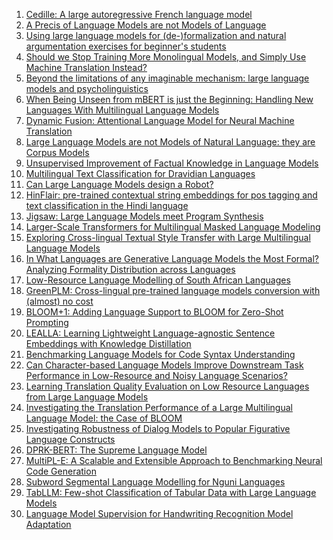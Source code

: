1. [Cedille: A large autoregressive French language model](http://arxiv.org/abs/2202.03371v1)
2. [A Precis of Language Models are not Models of Language](http://arxiv.org/abs/2205.07634v1)
3. [Using large language models for (de-)formalization and natural
  argumentation exercises for beginner's students](http://arxiv.org/abs/2304.06186v1)
4. [Should we Stop Training More Monolingual Models, and Simply Use Machine
  Translation Instead?](http://arxiv.org/abs/2104.10441v1)
5. [Beyond the limitations of any imaginable mechanism: large language
  models and psycholinguistics](http://arxiv.org/abs/2303.00077v1)
6. [When Being Unseen from mBERT is just the Beginning: Handling New
  Languages With Multilingual Language Models](http://arxiv.org/abs/2010.12858v2)
7. [Dynamic Fusion: Attentional Language Model for Neural Machine
  Translation](http://arxiv.org/abs/1909.04879v1)
8. [Large Language Models are not Models of Natural Language: they are
  Corpus Models](http://arxiv.org/abs/2112.07055v2)
9. [Unsupervised Improvement of Factual Knowledge in Language Models](http://arxiv.org/abs/2304.01597v1)
10. [Multilingual Text Classification for Dravidian Languages](http://arxiv.org/abs/2112.01705v1)
11. [Can Large Language Models design a Robot?](http://arxiv.org/abs/2303.15324v1)
12. [HinFlair: pre-trained contextual string embeddings for pos tagging and
  text classification in the Hindi language](http://arxiv.org/abs/2101.06949v1)
13. [Jigsaw: Large Language Models meet Program Synthesis](http://arxiv.org/abs/2112.02969v1)
14. [Larger-Scale Transformers for Multilingual Masked Language Modeling](http://arxiv.org/abs/2105.00572v1)
15. [Exploring Cross-lingual Textual Style Transfer with Large Multilingual
  Language Models](http://arxiv.org/abs/2206.02252v1)
16. [In What Languages are Generative Language Models the Most Formal?
  Analyzing Formality Distribution across Languages](http://arxiv.org/abs/2302.12299v1)
17. [Low-Resource Language Modelling of South African Languages](http://arxiv.org/abs/2104.00772v1)
18. [GreenPLM: Cross-lingual pre-trained language models conversion with
  (almost) no cost](http://arxiv.org/abs/2211.06993v2)
19. [BLOOM+1: Adding Language Support to BLOOM for Zero-Shot Prompting](http://arxiv.org/abs/2212.09535v1)
20. [LEALLA: Learning Lightweight Language-agnostic Sentence Embeddings with
  Knowledge Distillation](http://arxiv.org/abs/2302.08387v1)
21. [Benchmarking Language Models for Code Syntax Understanding](http://arxiv.org/abs/2210.14473v1)
22. [Can Character-based Language Models Improve Downstream Task Performance
  in Low-Resource and Noisy Language Scenarios?](http://arxiv.org/abs/2110.13658v1)
23. [Learning Translation Quality Evaluation on Low Resource Languages from
  Large Language Models](http://arxiv.org/abs/2302.03491v1)
24. [Investigating the Translation Performance of a Large Multilingual
  Language Model: the Case of BLOOM](http://arxiv.org/abs/2303.01911v1)
25. [Investigating Robustness of Dialog Models to Popular Figurative Language
  Constructs](http://arxiv.org/abs/2110.00687v1)
26. [DPRK-BERT: The Supreme Language Model](http://arxiv.org/abs/2112.00567v1)
27. [MultiPL-E: A Scalable and Extensible Approach to Benchmarking Neural
  Code Generation](http://arxiv.org/abs/2208.08227v4)
28. [Subword Segmental Language Modelling for Nguni Languages](http://arxiv.org/abs/2210.06525v1)
29. [TabLLM: Few-shot Classification of Tabular Data with Large Language
  Models](http://arxiv.org/abs/2210.10723v2)
30. [Language Model Supervision for Handwriting Recognition Model Adaptation](http://arxiv.org/abs/1808.01423v1)
